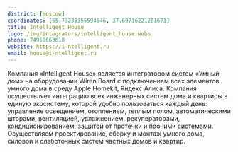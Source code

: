 ```yaml
---
district: [moscow]
coordinates: [55.73233355594546, 37.69716221261671]
title: Intelligent House
logo: /img/integrators/intelligent_house.webp
phone: 74950663618
website: https://i-ntelligent.ru
email: house@i-ntelligent.ru
---
```


Компания «Intelligent House» является интегратором систем «Умный дом» на оборудовании Wiren Board с подключением всех элементов умного дома в среду Apple Homekit, Яндекс Алиса. Компания осуществляет интеграцию всех инженерных систем дома и квартиры в единую экосистему, которой удобно пользоваться каждый день: управление освещением, отоплением, теплым полом, автоматическими шторами, вентиляцией, увлажнением, рекуператорами, кондиционированием, защитой от протечки и прочими системами. Осуществляем проектирование, сборку и монтаж умного дома, силовой и слаботочных систем частных домов и квартир.
